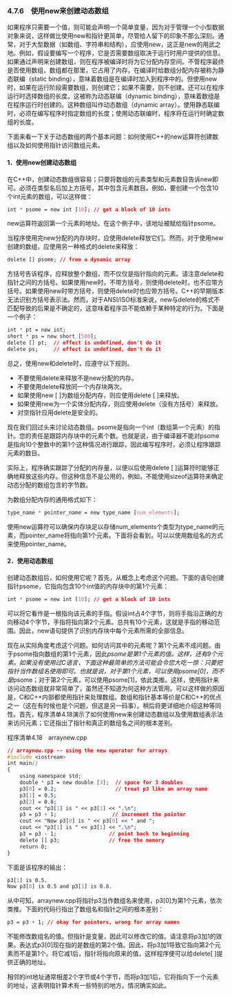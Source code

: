 ### 4.7.6　使用new来创建动态数组

如果程序只需要一个值，则可能会声明一个简单变量，因为对于管理一个小型数据对象来说，这样做比使用new和指针更简单，尽管给人留下的印象不那么深刻。通常，对于大型数据（如数组、字符串和结构），应使用new，这正是new的用武之地。例如，假设要编写一个程序，它是否需要数组取决于运行时用户提供的信息。如果通过声明来创建数组，则在程序被编译时将为它分配内存空间。不管程序最终是否使用数组，数组都在那里，它占用了内存。在编译时给数组分配内存被称为静态联编（static binding），意味着数组是在编译时加入到程序中的。但使用new时，如果在运行阶段需要数组，则创建它；如果不需要，则不创建。还可以在程序运行时选择数组的长度。这被称为动态联编（dynamic binding），意味着数组是在程序运行时创建的。这种数组叫作动态数组（dynamic array）。使用静态联编时，必须在编写程序时指定数组的长度；使用动态联编时，程序将在运行时确定数组的长度。

下面来看一下关于动态数组的两个基本问题：如何使用C++的new运算符创建数组以及如何使用指针访问数组元素。

#### 1．使用new创建动态数组

在C++中，创建动态数组很容易；只要将数组的元素类型和元素数目告诉new即可。必须在类型名后加上方括号，其中包含元素数目。例如，要创建一个包含10个int元素的数组，可以这样做：

```css
int * psome = new int [10]; // get a block of 10 ints
```

new运算符返回第一个元素的地址。在这个例子中，该地址被赋给指针psome。

当程序使用完new分配的内存块时，应使用delete释放它们。然而，对于使用new创建的数组，应使用另一种格式的delete来释放：

```css
delete [] psome; // free a dynamic array
```

方括号告诉程序，应释放整个数组，而不仅仅是指针指向的元素。请注意delete和指针之间的方括号。如果使用new时，不带方括号，则使用delete时，也不应带方括号。如果使用new时带方括号，则使用delete时也应带方括号。C++的早期版本无法识别方括号表示法。然而，对于ANSI/ISO标准来说，new与delete的格式不匹配导致的后果是不确定的，这意味着程序员不能依赖于某种特定的行为。下面是一个例子：

```css
int * pt = new int;
short * ps = new short [500];
delete [] pt;  // effect is undefined, don't do it
delete ps;     // effect is undefined, don't do it
```

总之，使用new和delete时，应遵守以下规则。

+ 不要使用delete来释放不是new分配的内存。
+ 不要使用delete释放同一个内存块两次。
+ 如果使用new [ ]为数组分配内存，则应使用delete [ ]来释放。
+ 如果使用new为一个实体分配内存，则应使用delete（没有方括号）来释放。
+ 对空指针应用delete是安全的。

现在我们回过头来讨论动态数组。psome是指向一个int（数组第一个元素）的指针。您的责任是跟踪内存块中的元素个数。也就是说，由于编译器不能对psome是指向10个整数中的第1个这种情况进行跟踪，因此编写程序时，必须让程序跟踪元素的数目。

实际上，程序确实跟踪了分配的内存量，以便以后使用delete [ ]运算符时能够正确地释放这些内存。但这种信息不是公用的，例如，不能使用sizeof运算符来确定动态分配的数组包含的字节数。

为数组分配内存的通用格式如下：

```css
type_name * pointer_name = new type_name [num_elements];
```

使用new运算符可以确保内存块足以存储num_elements个类型为type_name的元素，而pointer_name将指向第1个元素。下面将会看到，可以以使用数组名的方式来使用pointer_name。

#### 2．使用动态数组

创建动态数组后，如何使用它呢？首先，从概念上考虑这个问题。下面的语句创建指针psome，它指向包含10个int值的内存块中的第1个元素：

```css
int * psome = new int [10]; // get a block of 10 ints
```

可以将它看作是一根指向该元素的手指。假设int占4个字节，则将手指沿正确的方向移动4个字节，手指将指向第2个元素。总共有10个元素，这就是手指的移动范围。因此，new语句提供了识别内存块中每个元素所需的全部信息。

现在从实际角度考虑这个问题。如何访问其中的元素呢？第1个元素不成问题。由于psome指向数组的第1个元素，因此*psome是第1个元素的值。这样，还有9个元素。如果没有使用过C语言，下面这种最简单的方法可能会令您大吃一惊：只要把指针当作数组名使用即可。也就是说，对于第1个元素，可以使用psome[0]，而不是*psome；对于第2个元素，可以使用psome[1]，依此类推。这样，使用指针来访问动态数组就非常简单了，虽然还不知道为何这种方法管用。可以这样做的原因是，C和C++内部都使用指针来处理数组。数组和指针基本等价是C和C++的优点之一（这在有时候也是个问题，但这是另一码事）。稍后将更详细地介绍这种等同性。首先，程序清单4.18演示了如何使用new来创建动态数组以及使用数组表示法来访问元素；它还指出了指针和真正的数组名之间的根本差别。

程序清单4.18　arraynew.cpp

```css
// arraynew.cpp -- using the new operator for arrays
#include <iostream>
int main()
{
    using namespace std;
    double * p3 = new double [3];  // space for 3 doubles
    p3[0] = 0.2;                   // treat p3 like an array name
    p3[1] = 0.5;
    p3[2] = 0.8;
    cout << "p3[1] is " << p3[1] << ".\n";
    p3 = p3 + 1;                  // increment the pointer
    cout << "Now p3[0] is " << p3[0] << " and ";
    cout << "p3[1] is " << p3[1] << ".\n";
    p3 = p3 - 1;                 // point back to beginning
    delete [] p3;                // free the memory
    return 0;
}
```

下面是该程序的输出：

```css
p3[1] is 0.5.
Now p3[0] is 0.5 and p3[1] is 0.8.
```

从中可知，arraynew.cpp将指针p3当作数组名来使用，p3[0]为第1个元素，依次类推。下面的代码行指出了数组名和指针之间的根本差别：

```css
p3 = p3 + 1; // okay for pointers, wrong for array names
```

不能修改数组名的值。但指针是变量，因此可以修改它的值。请注意将p3加1的效果。表达式p3[0]现在指的是数组的第2个值。因此，将p3加1导致它指向第2个元素而不是第1个。将它减1后，指针将指向原来的值，这样程序便可以给delete[ ]提供正确的地址。

相邻的int地址通常相差2个字节或4个字节，而将p3加1后，它将指向下一个元素的地址，这表明指针算术有一些特别的地方。情况确实如此。

